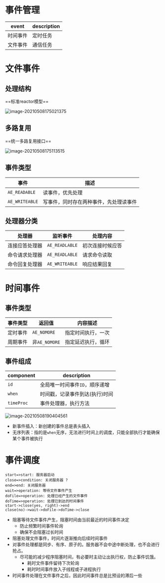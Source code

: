 # 事件管理

| event    | description |
| -------- | ----------- |
| 时间事件 | 定时任务    |
| 文件事件 | 通信任务    |

# 文件事件

## 处理结构

==标准reactor模型==

![image-20210508175021375](C:\Users\wenlong.guo\AppData\Roaming\Typora\typora-user-images\image-20210508175021375.png)

## 多路复用

==统一多路复用接口==

![image-20210508175113515](C:\Users\wenlong.guo\AppData\Roaming\Typora\typora-user-images\image-20210508175113515.png)

## 事件类型

| 事件             | 描述                                   |
| ---------------- | -------------------------------------- |
| ``AE_READABLE``  | 读事件，优先处理                       |
| ``AE_WRITEABLE`` | 写事件，同时存在两种事件，先处理读事件 |

## 处理器分类

| 处理器         | 监听事件         | 处理内容         |
| -------------- | ---------------- | ---------------- |
| 连接应答处理器 | ``AE_READLABLE`` | 初次连接时候应答 |
| 命令请求处理器 | ``AE_READLABLE`` | 请求命令读取     |
| 命令回复处理器 | ``AE_WRITEABLE`` | 响应结果回复     |

# 时间事件

## 事件类型

| 事件类型 | 返回值          | 内容描述           |
| -------- | --------------- | ------------------ |
| 定时事件 | ``AE_NOMORE``   | 指定时间执行，一次 |
| 周期事件 | 非``AE_NOMORE`` | 指定延迟执行，循环 |

## 事件组成

| component    | description                      |
| ------------ | -------------------------------- |
| ``id``       | 全局唯一时间事件``ID``，顺序递增 |
| ``when``     | 时间戳，记录事件到达(执行)时间   |
| ``timeProc`` | 事件处理器，执行方法             |

![image-20210508190404561](C:\Users\wenlong.guo\AppData\Roaming\Typora\typora-user-images\image-20210508190404561.png)

- 新事件插入：新创建的事件总是表头插入
- 无序列表：指的是``when``无序，无法进行时间上的调度，只能全部执行才能确保某个事件被执行

# 事件调度

```flow
start=>start: 服务器启动
close=>condition: 关闭服务器 ?
end=>end: 关闭服务器
wait=>operation: 等待文件事件产生
doFile=>operation: 处理已经产生的文件事件
doTime=>operation: 处理已到达的时间事件
start->close(yes, right)->end
close(no)->wait->doFile->doTime->close
```

- 阻塞等待文件事件产生，阻塞时间由当前最近的时间事件决定
  - 防止频繁时间事件轮询
  - 确保不会阻塞过长时间
- 阻塞处理文件事件，时间片逐渐推向后续时间事件
- 对事件处理都是同步、有序、原子的。服务器不会中途中断处理，也不会进行抢占。
  - 尽可能的减少程序阻塞时间，有必要时主动让出执行权，防止事件饥饿。
    - 耗时文件事件留待下次轮询
    - 耗时时间事件放入子线程或子进程执行
- 时间事件处理在文件事件之后，因此时间事件总是比预设的滞后一些



